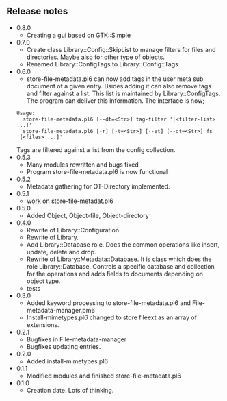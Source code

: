 ## Release notes

* 0.8.0
  * Creating a gui based on GTK::Simple
* 0.7.0
  * Create class Library::Config::SkipList to manage filters for files and directories. Maybe also for other type of objects.
  * Renamed Library::ConfigTags to Library::Config::Tags
* 0.6.0
  * store-file-metadata.pl6 can now add tags in the user meta sub document of a given entry. Bsides adding it can also remove tags and filter against a list. This list is maintained by Library::ConfigTags. The program can deliver this information. The interface is now;
  ```
  Usage:
    store-file-metadata.pl6 [--dt=<Str>] tag-filter '[<filter-list> ...]'
    store-file-metadata.pl6 [-r] [-t=<Str>] [--et] [--dt=<Str>] fs '[<files> ...]'
  ```
  Tags are filtered against a list from the config collection.
* 0.5.3
  * Many modules rewritten and bugs fixed
  * Program store-file-metadata.pl6 is now functional
* 0.5.2
  * Metadata gathering for OT-Directory implemented.
* 0.5.1
  * work on store-file-metadat.pl6
* 0.5.0
  * Added Object, Object-file, Object-directory
* 0.4.0
  * Rewrite of Library::Configuration.
  * Rewrite of Library.
  * Add Library::Database role. Does the common operations like insert, update, delete and drop.
  * Rewrite of Library::Metadata::Database. It is class which does the role Library::Database. Controls a specific database and collection for the operations and adds fields to documents depending on object type.
  * tests
* 0.3.0
  * Added keyword processing to store-file-metadata.pl6 and
    File-metadata-manager.pm6
  * Install-mimetypes.pl6 changed to store fileext as an array of extensions.
* 0.2.1
  * Bugfixes in File-metadata-manager
  * Bugfixes updating entries.
* 0.2.0
  * Added install-mimetypes.pl6
* 0.1.1
  * Modified modules and finished store-file-metadata.pl6
* 0.1.0
  * Creation date. Lots of thinking.
